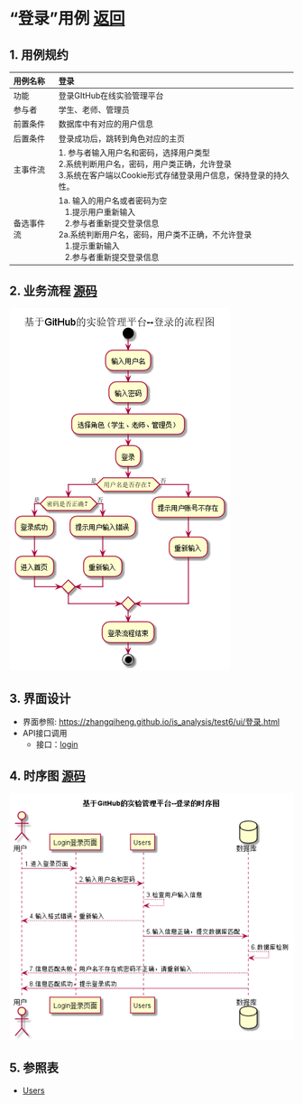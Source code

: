 # “登录”用例 [返回](../README.md)

## 1. 用例规约

|用例名称|登录|
|:-------|:-------------|
|功能|登录GItHub在线实验管理平台|
|参与者|学生、老师、管理员|
|前置条件| 数据库中有对应的用户信息|
|后置条件|登录成功后，跳转到角色对应的主页|
|主事件流| 1. 参与者输入用户名和密码，选择用户类型<br/>2.系统判断用户名，密码，用户类正确，允许登录<br/>3.系统在客户端以Cookie形式存储登录用户信息，保持登录的持久性。|
|备选事件流|1a. 输入的用户名或者密码为空 <br/>&nbsp;&nbsp; 1.提示用户重新输入 <br/> &nbsp;&nbsp; 2.参与者重新提交登录信息 <br/>2a.系统判断用户名，密码，用户类不正确，不允许登录 <br/>&nbsp;&nbsp; 1.提示重新输入 <br/> &nbsp;&nbsp; 2.参与者重新提交登录信息 |

## 2. 业务流程  [源码](../流程图/登录.puml)
![登录流程图](../流程图/登录.png)

## 3. 界面设计
- 界面参照: https://zhangqiheng.github.io/is_analysis/test6/ui/登录.html
- API接口调用
    - 接口：[login](../接口/login.md)

## 4. 时序图 [源码](../时序图/登录时序图.puml)
![登录时序图](../时序图/登录时序图.png)

## 5. 参照表

- [Users](../数据库设计/sql.md/#Users)
